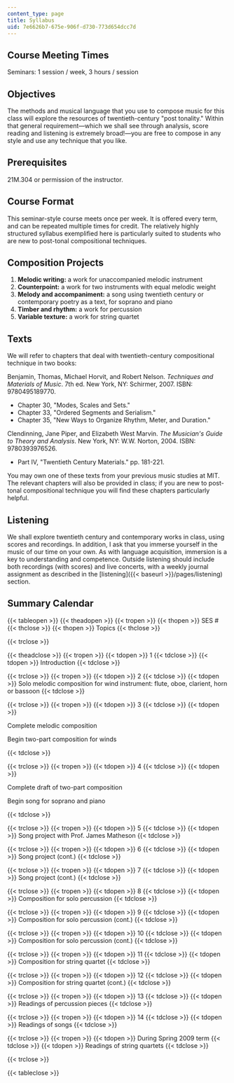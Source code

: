 ```yaml
---
content_type: page
title: Syllabus
uid: 7e6626b7-675e-906f-d730-773d654dcc7d
---
```


Course Meeting Times
--------------------

Seminars: 1 session / week, 3 hours / session

Objectives
----------

The methods and musical language that you use to compose music for this class will explore the resources of twentieth-century "post tonality." Within that general requirement—which we shall see through analysis, score reading and listening is extremely broad!—you are free to compose in any style and use any technique that you like.

Prerequisites
-------------

21M.304 or permission of the instructor.

Course Format
-------------

This seminar-style course meets once per week. It is offered every term, and can be repeated multiple times for credit. The relatively highly structured syllabus exemplified here is particularly suited to students who are new to post-tonal compositional techniques.

Composition Projects
--------------------

1.  **Melodic writing:** a work for unaccompanied melodic instrument
2.  **Counterpoint:** a work for two instruments with equal melodic weight
3.  **Melody and accompaniment:** a song using twentieth century or contemporary poetry as a text, for soprano and piano
4.  **Timber and rhythm:** a work for percussion
5.  **Variable texture:** a work for string quartet

Texts
-----

We will refer to chapters that deal with twentieth-century compositional technique in two books:

Benjamin, Thomas, Michael Horvit, and Robert Nelson. _Techniques and Materials of Music_. 7th ed. New York, NY: Schirmer, 2007. ISBN: 9780495189770.

*   Chapter 30, "Modes, Scales and Sets."
*   Chapter 33, "Ordered Segments and Serialism."
*   Chapter 35, "New Ways to Organize Rhythm, Meter, and Duration."

Clendinning, Jane Piper, and Elizabeth West Marvin. _The Musician's Guide to Theory and Analysis_. New York, NY: W.W. Norton, 2004. ISBN: 9780393976526.

*   Part IV, "Twentieth Century Materials." pp. 181-221.

You may own one of these texts from your previous music studies at MIT. The relevant chapters will also be provided in class; if you are new to post-tonal compositional technique you will find these chapters particularly helpful.

Listening
---------

We shall explore twentieth century and contemporary works in class, using scores and recordings. In addition, I ask that you immerse yourself in the music of our time on your own. As with language acquisition, immersion is a key to understanding and competence. Outside listening should include both recordings (with scores) and live concerts, with a weekly journal assignment as described in the [listening]({{< baseurl >}}/pages/listening) section.

Summary Calendar
----------------

{{< tableopen >}}
{{< theadopen >}}
{{< tropen >}}
{{< thopen >}}
SES #
{{< thclose >}}
{{< thopen >}}
Topics
{{< thclose >}}

{{< trclose >}}

{{< theadclose >}}
{{< tropen >}}
{{< tdopen >}}
1
{{< tdclose >}}
{{< tdopen >}}
Introduction
{{< tdclose >}}

{{< trclose >}}
{{< tropen >}}
{{< tdopen >}}
2
{{< tdclose >}}
{{< tdopen >}}
Solo melodic composition for wind instrument: flute, oboe, clarient, horn or bassoon
{{< tdclose >}}

{{< trclose >}}
{{< tropen >}}
{{< tdopen >}}
3
{{< tdclose >}}
{{< tdopen >}}


Complete melodic composition

Begin two-part composition for winds


{{< tdclose >}}

{{< trclose >}}
{{< tropen >}}
{{< tdopen >}}
4
{{< tdclose >}}
{{< tdopen >}}


Complete draft of two-part composition

Begin song for soprano and piano


{{< tdclose >}}

{{< trclose >}}
{{< tropen >}}
{{< tdopen >}}
5
{{< tdclose >}}
{{< tdopen >}}
Song project with Prof. James Matheson
{{< tdclose >}}

{{< trclose >}}
{{< tropen >}}
{{< tdopen >}}
6
{{< tdclose >}}
{{< tdopen >}}
Song project (cont.)
{{< tdclose >}}

{{< trclose >}}
{{< tropen >}}
{{< tdopen >}}
7
{{< tdclose >}}
{{< tdopen >}}
Song project (cont.)
{{< tdclose >}}

{{< trclose >}}
{{< tropen >}}
{{< tdopen >}}
8
{{< tdclose >}}
{{< tdopen >}}
Composition for solo percussion
{{< tdclose >}}

{{< trclose >}}
{{< tropen >}}
{{< tdopen >}}
9
{{< tdclose >}}
{{< tdopen >}}
Composition for solo percussion (cont.)
{{< tdclose >}}

{{< trclose >}}
{{< tropen >}}
{{< tdopen >}}
10
{{< tdclose >}}
{{< tdopen >}}
Composition for solo percussion (cont.)
{{< tdclose >}}

{{< trclose >}}
{{< tropen >}}
{{< tdopen >}}
11
{{< tdclose >}}
{{< tdopen >}}
Composition for string quartet
{{< tdclose >}}

{{< trclose >}}
{{< tropen >}}
{{< tdopen >}}
12
{{< tdclose >}}
{{< tdopen >}}
Composition for string quartet (cont.)
{{< tdclose >}}

{{< trclose >}}
{{< tropen >}}
{{< tdopen >}}
13
{{< tdclose >}}
{{< tdopen >}}
Readings of percussion pieces
{{< tdclose >}}

{{< trclose >}}
{{< tropen >}}
{{< tdopen >}}
14
{{< tdclose >}}
{{< tdopen >}}
Readings of songs
{{< tdclose >}}

{{< trclose >}}
{{< tropen >}}
{{< tdopen >}}
During Spring 2009 term
{{< tdclose >}}
{{< tdopen >}}
Readings of string quartets
{{< tdclose >}}

{{< trclose >}}

{{< tableclose >}}